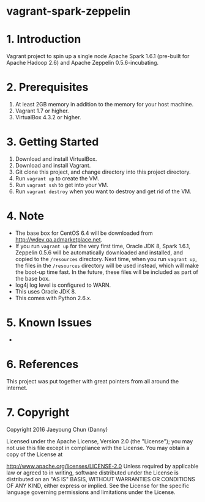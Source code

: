vagrant-spark-zeppelin
===========================

# 1. Introduction

Vagrant project to spin up a single node Apache Spark 1.6.1 (pre-built for Apache Hadoop 2.6) and Apache Zeppelin 0.5.6-incubating.

# 2. Prerequisites

1. At least 2GB memory in addition to the memory for your host machine.
2. Vagrant 1.7 or higher.
3. VirtualBox 4.3.2 or higher.

# 3. Getting Started

1. Download and install VirtualBox.
2. Download and install Vagrant.
3. Git clone this project, and change directory into this project directory.
4. Run `vagrant up` to create the VM.
5. Run `vagrant ssh` to get into your VM.
6. Run `vagrant destroy` when you want to destroy and get rid of the VM.

# 4. Note

- The base box for CentOS 6.4 will be downloaded from http://wdev.qa.admarketplace.net.
- If you run `vagrant up` for the very first time, Oracle JDK 8, Spark 1.6.1, Zeppelin 0.5.6 will be automatically downloaded and installed, and copied to the `/resources` directory. Next time, when you run `vagrant up`, the files in the `/resources` directory will be used instead, which will make the boot-up time fast. In the future, these files will be included as part of the base box.
- log4j log level is configured to WARN.
- This uses Oracle JDK 8.
- This comes with Python 2.6.x.

# 5. Known Issues

-

# 6. References

This project was put together with great pointers from all around the internet.

# 7. Copyright

Copyright 2016 Jaeyoung Chun (Danny)

Licensed under the Apache License, Version 2.0 (the "License"); you may not use this file except in compliance with the License. You may obtain a copy of the License at

http://www.apache.org/licenses/LICENSE-2.0
Unless required by applicable law or agreed to in writing, software distributed under the License is distributed on an "AS IS" BASIS, WITHOUT WARRANTIES OR CONDITIONS OF ANY KIND, either express or implied. See the License for the specific language governing permissions and limitations under the License.
